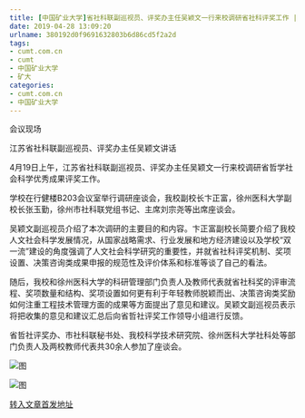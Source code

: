 ```yaml
---
title: [中国矿业大学]省社科联副巡视员、评奖办主任吴颖文一行来校调研省社科评奖工作 | cumt.com.cn
date: 2019-04-28 13:09:20
urlname: 380192d0f9691632803b6d86cd5f2a2d
tags: 
- cumt.com.cn
- cumt
- 中国矿业大学
- 矿大
categories:
- cumt.com.cn
- 中国矿业大学
---
```


会议现场

江苏省社科联副巡视员、评奖办主任吴颖文讲话

4月19日上午，江苏省社科联副巡视员、评奖办主任吴颖文一行来校调研省哲学社会科学优秀成果评奖工作。

学校在行健楼B203会议室举行调研座谈会，我校副校长卞正富，徐州医科大学副校长张玉勤，徐州市社科联党组书记、主席刘宗尧等出席座谈会。

吴颖文副巡视员介绍了本次调研的主要目的和内容。卞正富副校长简要介绍了我校人文社会科学发展情况，从国家战略需求、行业发展和地方经济建设以及学校“双一流”建设的角度强调了人文社会科学研究的重要性，并就省社科评奖机制、奖项设置、决策咨询类成果申报的规范性及评价体系和标准等谈了自己的看法。

随后，我校和徐州医科大学的科研管理部门负责人及教师代表就省社科奖的评审流程、奖项数量和结构、奖项设置如何更有利于年轻教师脱颖而出、决策咨询类奖励如何注重工程技术管理方面的成果等方面提出了意见和建议。吴颖文副巡视员表示将把收集的意见和建议汇总后向省哲社评奖工作领导小组进行反馈。

省哲社评奖办、市社科联秘书处、我校科学技术研究院、徐州医科大学社科处等部门负责人及两校教师代表共30余人参加了座谈会。

![图](http://xwzx.cumt.edu.cn/_upload/article/images/b8/14/2b525d004bbf918250d191e1f740/04330f49-849f-49d6-a179-07321f162d61.jpg)

![图](http://xwzx.cumt.edu.cn/_upload/article/images/b8/14/2b525d004bbf918250d191e1f740/482af106-4227-4eac-9fc8-51bb2a9dbaaf.jpg)

[转入文章首发地址](http://xwzx.cumt.edu.cn/f2/0e/c513a520718/page.htm)